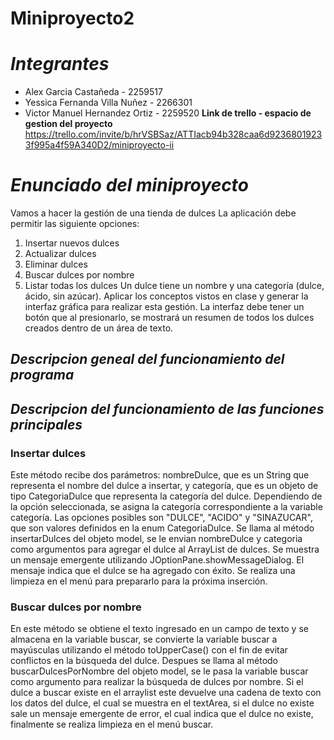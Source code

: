# Miniproyecto2
# _Integrantes_
- Alex Garcia Castañeda - 2259517
- Yessica Fernanda Villa Nuñez - 2266301
- Victor Manuel Hernandez Ortiz - 2259520
**Link de trello - espacio de gestion del proyecto**
https://trello.com/invite/b/hrVSBSaz/ATTIacb94b328caa6d92368019233f995a4f59A340D2/miniproyecto-ii
# _Enunciado del miniproyecto_
Vamos a hacer la gestión de una tienda de dulces
La aplicación debe permitir las siguiente opciones:
1. Insertar nuevos dulces
2. Actualizar dulces
3. Eliminar dulces
4. Buscar dulces por nombre
5. Listar todas los dulces
Un dulce tiene un nombre y una categoría (dulce, ácido, sin azúcar). Aplicar los conceptos
vistos en clase y generar la interfaz gráfica para realizar esta gestión. La interfaz debe tener un
botón que al presionarlo, se mostrará un resumen de todos los dulces creados dentro de un
área de texto.
## _Descripcion geneal del funcionamiento del programa_

## _Descripcion del funcionamiento de las funciones principales_

### Insertar dulces
Este método recibe dos parámetros: nombreDulce, que es un String que representa el nombre del dulce a insertar, y categoría, que es un objeto de tipo CategoriaDulce que representa la categoría del dulce. Dependiendo de la opción seleccionada, se asigna la categoría correspondiente a la variable categoría. Las opciones posibles son "DULCE", "ACIDO" y "SINAZUCAR", que son valores definidos en la enum CategoriaDulce.  Se llama al método insertarDulces del objeto model, se le envian nombreDulce y categoria como argumentos para agregar el dulce al ArrayList de dulces. Se muestra un mensaje emergente utilizando JOptionPane.showMessageDialog. El mensaje indica que el dulce se ha agregado con éxito. Se realiza una limpieza en el menú para prepararlo para la próxima inserción.

### Buscar dulces por nombre
En este método se obtiene el texto ingresado en un campo de texto y se almacena en la variable buscar, se convierte la variable buscar a mayúsculas utilizando el método toUpperCase() con el fin de evitar conflictos en la búsqueda del dulce. Despues se llama al método buscarDulcesPorNombre del objeto model, se le pasa la variable buscar como argumento para realizar la búsqueda de dulces por nombre. Si el dulce a buscar existe en el arraylist este devuelve una cadena de texto con los datos del dulce, el cual se muestra en el textArea, si el dulce no existe sale un mensaje emergente de error, el cual indica que el dulce no existe, finalmente se realiza limpieza en el menú buscar. 
